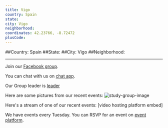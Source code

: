 ```yaml
---
title: Vigo
country: Spain
state: 
city: Vigo
neighborhood: 
coordinates: 42.23766, -8.72472
plusCode:
---
```


##Country: Spain
##State: 
##City: Vigo
##Neighborhood: 
*****
Join our [Facebook group](https://www.facebook.com/groups/free.code.camp.vigo).

You can chat with us on [chat app]().

Our Group leader is [leader]()

Here are some pictures from our recent events:
![study-group-image]()

Here's a stream of one of our recent events:
[video hosting platform embed]

We have events every Tuesday. You can RSVP for an event on [event platform]().
